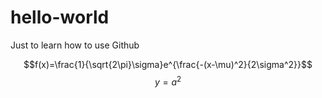 # hello-world
Just to learn how to use Github

$$f(x)=\frac{1}{\sqrt{2\pi}\sigma}e^{\frac{-(x-\mu)^2}{2\sigma^2}}$$
$$y = a^2$$
